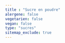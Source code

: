 ```yaml
---
title : "Sucre en poudre"
alergene: false
vegetarien: false
vegan: false
type: "sucres"
sitemap_exclude: true
--- 
```

